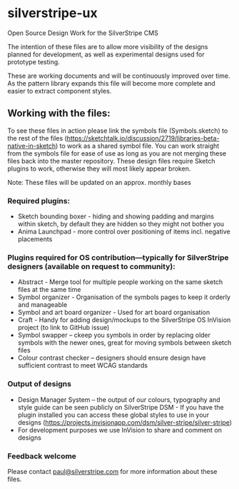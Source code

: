 # silverstripe-ux
Open Source Design Work for the SilverStripe CMS

The intention of these files are to allow more visibility of the designs planned for development, as well as experimental designs used for prototype testing.

These are working documents and will be continuously improved over time. As the pattern library expands this file will become more complete and easier to extract component styles.

## Working with the files:
To see these files in action please link the symbols file (Symbols.sketch) to the rest of the files (https://sketchtalk.io/discussion/2719/libraries-beta-native-in-sketch) to work as a shared symbol file.
You can work straight from the symbols file for ease of use as long as you are not merging these files back into the master repository.
These design files require Sketch plugins to work, otherwise they will most likely appear broken.

Note: 
These files will be updated on an approx. monthly bases

### Required plugins:
* Sketch bounding boxer - hiding and showing padding and margins within sketch, by default they are hidden so they might not bother you
* Anima Launchpad - more control over positioning of items incl. negative placements

### Plugins required for OS contribution—typically for SilverStripe designers (available on request to community):
* Abstract - Merge tool for multiple people working on the same sketch files at the same time
* Symbol organizer - Organisation of the symbols pages to keep it orderly and manageable
* Symbol and art board organizer - Used for art board organisation
* Craft - Handy for adding design/mockups to the SilverStripe OS InVision project (to link to GitHub issue) 
* Symbol swapper – ckeep you symbols in order by replacing older symbols with the newer ones, great for moving symbols between sketch files
* Colour contrast checker – designers should ensure design have sufficient contrast to meet WCAG standards

### Output of designs
* Design Manager System – the output of our colours, typography and style guide can be seen publicly on SilverStripe DSM - If you have the plugin installed you can access these global styles to use in your designs (https://projects.invisionapp.com/dsm/silver-stripe/silver-stripe)
* For development purposes we use InVision to share and comment on designs

### Feedback welcome
Please contact paul@silverstripe.com for more information about these files.





